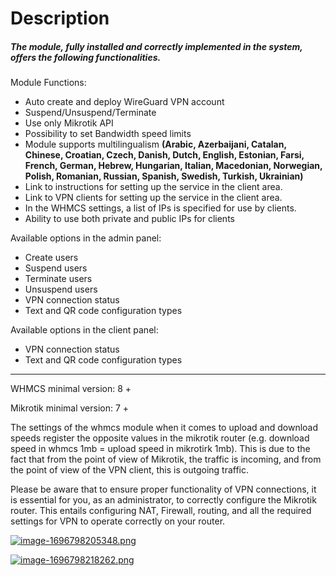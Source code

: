 # Description

##### The module, fully installed and correctly implemented in the system, offers the following functionalities.

Module Functions:

- Auto create and deploy WireGuard VPN account
- Suspend/Unsuspend/Terminate
- Use only Mikrotik API
- Possibility to set Bandwidth speed limits
- Module supports multilingualism **(Arabic, Azerbaijani, Catalan, Chinese, Croatian, Czech, Danish, Dutch, English, Estonian, Farsi, French, German, Hebrew, Hungarian, Italian, Macedonian, Norwegian, Polish, Romanian, Russian, Spanish, Swedish, Turkish, Ukrainian)**
- Link to instructions for setting up the service in the client area.
- Link to VPN clients for setting up the service in the client area.
- In the WHMCS settings, a list of IPs is specified for use by clients.
- Ability to use both private and public IPs for clients

Available options in the admin panel:

- Create users
- Suspend users
- Terminate users
- Unsuspend users
- VPN connection status
- Text and QR code configuration types

Available options in the client panel:

- VPN connection status
- Text and QR code configuration types

- - - - - -

<p class="callout warning">WHMCS minimal version: 8 +</p>

<p class="callout warning">Mikrotik minimal version: 7 +</p>

<p class="callout info">The settings of the whmcs module when it comes to upload and download speeds register the opposite values in the mikrotik router (e.g. download speed in whmcs 1mb = upload speed in mikrotirk 1mb). This is due to the fact that from the point of view of Mikrotik, the traffic is incoming, and from the point of view of the VPN client, this is outgoing traffic.</p>

<p class="callout warning">Please be aware that to ensure proper functionality of VPN connections, it is essential for you, as an administrator, to correctly configure the Mikrotik router. This entails configuring NAT, Firewall, routing, and all the required settings for VPN to operate correctly on your router.</p>

[![image-1696798205348.png](https://doc.puq.info/uploads/images/gallery/2023-10/scaled-1680-/image-1696798205348.png)](https://doc.puq.info/uploads/images/gallery/2023-10/image-1696798205348.png)

[![image-1696798218262.png](https://doc.puq.info/uploads/images/gallery/2023-10/scaled-1680-/image-1696798218262.png)](https://doc.puq.info/uploads/images/gallery/2023-10/image-1696798218262.png)

<div id="bkmrk--3"><div></div></div>